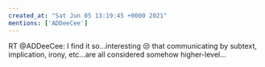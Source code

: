 ```yaml
---
created_at: "Sat Jun 05 13:19:45 +0000 2021"
mentions: ['ADDeeCee']
---
```


RT @ADDeeCee: I find it so...interesting 😒 that communicating by subtext, implication, irony, etc...are all considered somehow higher-level…
